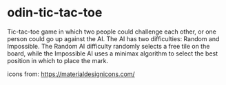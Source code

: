 # odin-tic-tac-toe

Tic-tac-toe game in which two people could challenge each other, or one person could go up against the AI. The AI has two difficulties: Random and Impossible. The Random AI difficulty randomly selects a free tile on the board, while the Impossible AI uses a minimax algorithm to select the best position in which to place the mark.

icons from: https://materialdesignicons.com/